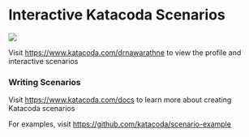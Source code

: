 # Interactive Katacoda Scenarios

[![](http://shields.katacoda.com/katacoda/drnawarathne/count.svg)](https://www.katacoda.com/drnawarathne "Get your profile on Katacoda.com")

Visit https://www.katacoda.com/drnawarathne to view the profile and interactive scenarios

### Writing Scenarios
Visit https://www.katacoda.com/docs to learn more about creating Katacoda scenarios

For examples, visit https://github.com/katacoda/scenario-example
